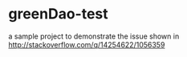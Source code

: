 greenDao-test
=============

a sample project to demonstrate the issue shown in http://stackoverflow.com/q/14254622/1056359